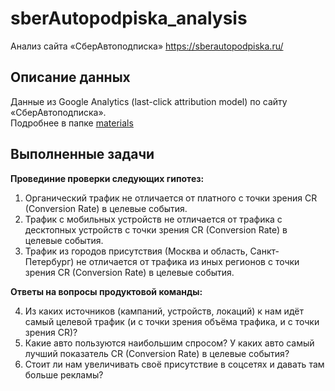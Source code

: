 # sberAutopodpiska_analysis
Анализ сайта «СберАвтоподписка»
https://sberautopodpiska.ru/

## Описание данных
Данные из Google Analytics (last-click attribution model) по сайту
«СберАвтоподписка».  
Подробнее в папке [materials](materials/full_description.pdf)

## Выполненные задачи

**Провединие проверки следующих гипотез:**
1. Органический трафик не отличается от платного с точки зрения CR (Conversion Rate) в целевые события.
2. Трафик с мобильных устройств не отличается от трафика с десктопных устройств с точки зрения CR (Conversion Rate) в целевые события.
3. Трафик из городов присутствия (Москва и область, Санкт-Петербург) не отличается от трафика из иных регионов с точки зрения CR (Conversion Rate) в целевые события.

**Ответы на вопросы продуктовой команды:**

4. Из каких источников (кампаний, устройств, локаций) к нам идёт самый целевой трафик (и с точки зрения объёма трафика, и с точки зрения CR)?
5. Какие авто пользуются наибольшим спросом? У каких авто самый лучший показатель CR (Conversion Rate) в целевые события?
6. Стоит ли нам увеличивать своё присутствие в соцсетях и давать там больше рекламы?